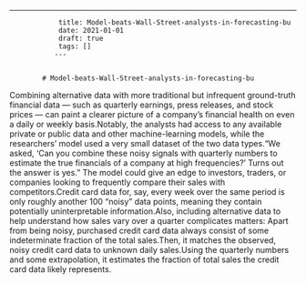 ---
                title: Model-beats-Wall-Street-analysts-in-forecasting-bu
                date: 2021-01-01    
                draft: true
                tags: []
               ---


            # Model-beats-Wall-Street-analysts-in-forecasting-bu

Combining alternative data with more traditional but infrequent ground-truth financial data — such as quarterly earnings, press releases, and stock prices — can paint a clearer picture of a company’s financial health on even a daily or weekly basis.Notably, the analysts had access to any available private or public data and other machine-learning models, while the researchers’ model used a very small dataset of the two data types.“We asked, ‘Can you combine these noisy signals with quarterly numbers to estimate the true financials of a company at high frequencies?’ Turns out the answer is yes.”
The model could give an edge to investors, traders, or companies looking to frequently compare their sales with competitors.Credit card data for, say, every week over the same period is only roughly another 100 “noisy” data points, meaning they contain potentially uninterpretable information.Also, including alternative data to help understand how sales vary over a quarter complicates matters: Apart from being noisy, purchased credit card data always consist of some indeterminate fraction of the total sales.Then, it matches the observed, noisy credit card data to unknown daily sales.Using the quarterly numbers and some extrapolation, it estimates the fraction of total sales the credit card data likely represents.